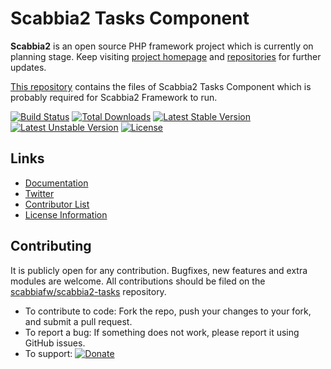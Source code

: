 # Scabbia2 Tasks Component

**Scabbia2** is an open source PHP framework project which is currently on planning stage. Keep visiting [project homepage](http://scabbiafw.com/) and [repositories](https://github.com/scabbiafw/) for further updates.

[This repository](https://github.com/scabbiafw/scabbia2-tasks/) contains the files of Scabbia2 Tasks Component which is probably required for Scabbia2 Framework to run.

[![Build Status](https://travis-ci.org/scabbiafw/scabbia2-tasks.png?branch=master)](https://travis-ci.org/scabbiafw/scabbia2-tasks)
[![Total Downloads](https://poser.pugx.org/scabbiafw/scabbia2-tasks/downloads.png)](https://packagist.org/packages/scabbiafw/scabbia2-tasks)
[![Latest Stable Version](https://poser.pugx.org/scabbiafw/scabbia2-tasks/v/stable)](https://packagist.org/packages/scabbiafw/scabbia2-tasks)
[![Latest Unstable Version](https://poser.pugx.org/scabbiafw/scabbia2-tasks/v/unstable)](https://packagist.org/packages/scabbiafw/scabbia2-tasks)
[![License](https://poser.pugx.org/scabbiafw/scabbia2-tasks/license.png)](https://packagist.org/packages/scabbiafw/scabbia2-tasks)

## Links
- [Documentation](http://scabbiafw.com/docs/)
- [Twitter](https://twitter.com/scabbiafw)
- [Contributor List](contributors.md)
- [License Information](LICENSE)


## Contributing
It is publicly open for any contribution. Bugfixes, new features and extra modules are welcome. All contributions should be filed on the [scabbiafw/scabbia2-tasks](http://github.com/scabbiafw/scabbia2-tasks) repository.

* To contribute to code: Fork the repo, push your changes to your fork, and submit a pull request.
* To report a bug: If something does not work, please report it using GitHub issues.
* To support: [![Donate](https://www.paypalobjects.com/en_US/i/btn/btn_donate_LG.gif)](https://www.paypal.com/cgi-bin/webscr?cmd=_s-xclick&hosted_button_id=BXNMWG56V6LYS)
